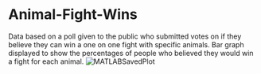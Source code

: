 # Animal-Fight-Wins
Data based on a poll given to the public who submitted votes on if they believe they can win a one on one fight with specific animals. Bar graph displayed to show the percentages of people who believed they would win a fight for each animal.
![MATLABSavedPlot](https://user-images.githubusercontent.com/113087687/193957605-66a82028-eb37-4da2-94e4-0611a446624a.png)
